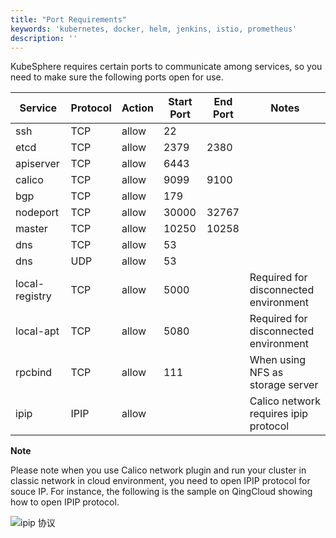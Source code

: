 ```yaml
---
title: "Port Requirements"
keywords: 'kubernetes, docker, helm, jenkins, istio, prometheus'
description: ''
---
```



KubeSphere requires certain ports to communicate among services, so you need to make sure the following ports open for use.

| Service | Protocol | Action | Start Port | End Port | Notes |
|---|---|---|---|---|---|
| ssh | TCP | allow | 22 | | |
| etcd | TCP | allow | 2379 | 2380 | |
| apiserver | TCP | allow | 6443 | | |
| calico | TCP | allow | 9099 | 9100 | |
| bgp | TCP | allow | 179 | | |
| nodeport | TCP | allow | 30000 | 32767 | |
| master | TCP | allow | 10250 | 10258 | |
| dns | TCP | allow | 53 | | |
| dns | UDP | allow | 53 | | |
| local-registry | TCP | allow | 5000 | | Required for disconnected environment |
| local-apt | TCP | allow | 5080 | | Required for disconnected environment|
| rpcbind | TCP | allow | 111 | | When using NFS as storage server |
| ipip | IPIP | allow | | | Calico network requires ipip protocol |

**Note**

Please note when you use Calico network plugin and run your cluster in classic network in cloud environment, you need to open IPIP protocol for souce IP. For instance, the following is the sample on QingCloud showing how to open IPIP protocol.

![ipip 协议](/ipip-protocol.png)